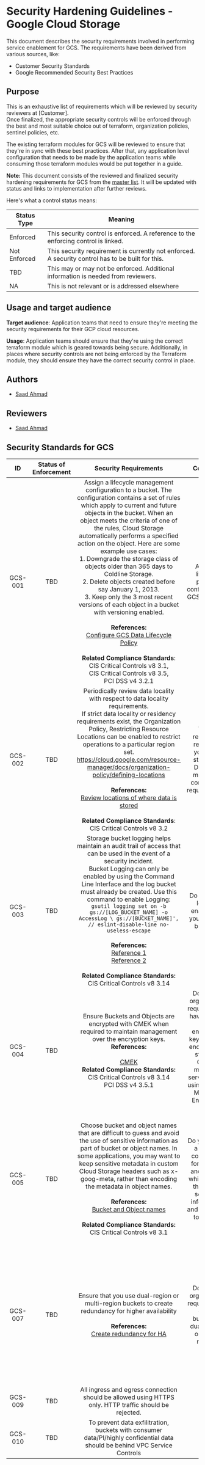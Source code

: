 # Security Hardening Guidelines - Google Cloud Storage

This document describes the security requirements involved in performing service enablement for GCS.
The requirements have been derived from various sources, like:
- Customer Security Standards 
- Google Recommended Security Best Practices 


## Purpose
This is an exhaustive list of requirements which will be reviewed by security reviewers at [Customer]. 
<br>Once finalized, the appropriate security controls will be enforced through the best and most suitable choice out of terraform, organization policies, sentinel policies, etc. 

The existing terraform modules for GCS will be reviewed to ensure that they're in sync with these best practices. 
After that, any application level configuration that needs to be made by the application teams while consuming those terraform modules would be put together in a guide.

**Note:** This document consists of the reviewed and finalized security hardening requirements for GCS from the [master list](https://docs.google.com/spreadsheets/d/1nGqVZ_JRQJvYALRrNKvt28KpC01CEn0vwA7gk0NM1Ww/edit#gid=1771890796). It will be updated with status and links to implementation after further reviews.

Here's what a control status means:

| Status Type  	| Meaning                                                                                           	|
|--------------	|---------------------------------------------------------------------------------------------------	|
| Enforced     	| This security control is enforced. A reference to the enforcing control is linked.                	|
| Not Enforced 	| This security requirement is currently not enforced. A security control has to be built for this. 	|
| TBD          	| This may or may not be enforced. Additional information is needed from reviewers.             	|
| NA          	| This is not relevant or is addressed elsewhere            	                                        |

## Usage and target audience

**Target audience**: Application teams that need to ensure they're meeting the security requirements for their GCP cloud resources.

**Usage**: Application teams should ensure that they're using the correct terraform module which is geared towards being secure. Additionally, in places where security controls are not being enforced by the Terraform module, they should ensure they have the correct security control in place. 


## Authors
- [Saad Ahmad](saadx@google.com)
  
## Reviewers

- [Saad Ahmad](saadx@google.com)
                                                                                                                                                           
## Security Standards for GCS
|    ID   	| Status of Enforcement 	|                                                                                                                                                                                                                                                                                                                                                                                                         Security Requirements                                                                                                                                                                                                                                                                                                                                                                                                         	|                                                                                  Condition                                                                                 	|                                                                                                                                                                                                Rationale                                                                                                                                                                                               	| Link to  Implementation 	|
|:-------:	|:---------------------:	|:-------------------------------------------------------------------------------------------------------------------------------------------------------------------------------------------------------------------------------------------------------------------------------------------------------------------------------------------------------------------------------------------------------------------------------------------------------------------------------------------------------------------------------------------------------------------------------------------------------------------------------------------------------------------------------------------------------------------------------------------------------------------------------------------------------------------------------------:	|:--------------------------------------------------------------------------------------------------------------------------------------------------------------------------:	|:------------------------------------------------------------------------------------------------------------------------------------------------------------------------------------------------------------------------------------------------------------------------------------------------------------------------------------------------------------------------------------------------------:	|:-----------------------:	|
| GCS-001 	|          TBD          	| Assign a lifecycle management configuration to a bucket. The configuration contains a set of rules which apply to current and future objects in the bucket. When an object meets the criteria of one of the rules, Cloud Storage automatically performs a specified action on the object. Here are some example use cases:  <br> 1. Downgrade the storage class of objects older than 365 days to Coldline Storage. <br> 2. Delete objects created before say January 1, 2013. <br> 3. Keep only the 3 most recent versions of each object in a bucket with versioning enabled. <br><br>**References:** <br>[Configure GCS Data Lifecycle Policy](https://cloud.google.com/storage/docs/lifecycle) <br><br>**Related Compliance Standards**: CIS Critical Controls v8 3.1,  <br> CIS Critical Controls v8 3.5,  <br> PCI DSS v4 3.2.1 	| Are data lifecycle policies configured for GCS buckets?                                                                                                                    	| Ensures that data older than necessary is no longer retained, reducing the opportunity for unintended data loss.  Ensure a Data Lifecycle Policy is configured for all Buckets.                                                                                                                                                                                                                        	|           TBD           	|
| GCS-002 	|          TBD          	| Periodically review data locality with respect to data locality requirements. <br> If strict data locality or residency requirements exist, the Organization Policy,  Restricting Resource Locations can be enabled to restrict operations to a particular region set.   https://cloud.google.com/resource-manager/docs/organization-policy/defining-locations <br><br>**References:** <br>[Review locations of where data is stored](https://cloud.google.com/storage/docs/locations) <br><br>**Related Compliance Standards**: <br>CIS Critical Controls v8 3.2                                                                                                                                                                                                                                                                     	| Which regions or regions is your data stored in?  Does this meet data compliance requirements?                                                                             	| Reviewing the location of where your data is stored in Google Cloud Storage helps to ensure compliance with regards to data residency.                                                                                                                                                                                                                                                                 	|           TBD           	|
| GCS-003 	|          TBD          	| Storage bucket logging helps maintain an audit trail of access  that can be used in the event of a security incident.<br>Bucket Logging can only be enabled by using the Command Line Interface and the log bucket must already be created.  Use this command to enable Logging:  `gsutil logging set on -b gs://[LOG_BUCKET_NAME] -o AccessLog \ gs://[BUCKET_NAME]', // eslint-disable-line no-useless-escape` <br><br>**References:** <br>[Reference 1](https://cloud.google.com/storage/docs/audit-logging) <br>[Reference 2](https://cloud.google.com/storage/docs/gsutil/commands/logging) <br><br>**Related Compliance Standards:** <br>CIS Critical Controls v8 3.14                                                                                                                                                          	| Do you have logging enabled for your storage buckets?                                                                                                                      	| Storage bucket logging helps maintain an audit trail of access that can be used in the event of a security incident.                                                                                                                                                                                                                                                                                   	|           TBD           	|
| GCS-004 	|          TBD          	| Ensure Buckets and Objects are encrypted with CMEK when required to maintain management over the encryption keys. <br>**References:**<br> <br>[CMEK](https://cloud.google.com/storage/docs/encryption/customer-managed-key) <br>**Related Compliance Standards:** <br>CIS Critical Controls v8 3.14 <br> PCI DSS v4 3.5.1                                                                                                                                                                                                                                                                                                                                                                                                                                                                                                             	| Does your organization require you to have control over encryption keys used to encrypt data stored in Google managed services? (ie. using Custom Managed Encryption Keys) 	| If your security requirements mandate the use of customer-managed encryption keys to encrypt data stored in Google Cloud,  use CMEK in place of Google default encryption.  Using a KMS key for Bucket Encryption ensures that the keys can be managed/audited/rotated by the customer                                                                                                                 	|           TBD           	|
| GCS-005 	|          TBD          	| Choose bucket and object names that are difficult to guess and avoid the use of sensitive information as part of bucket or object names.  In some applications, you may want to keep sensitive metadata in custom Cloud Storage headers such as x-goog-meta, rather than encoding the metadata in object names. <br><br>**References:** <br>[Bucket and Object names](https://cloud.google.com/storage/docs/buckets#naming) <br><br>**Related Compliance Standards:** <br>CIS Critical Controls v8 3.1                                                                                                                                                                                                                                                                                                                                	| Do you follow a naming convention for buckets and objects which avoids the use of sensitive information and is difficult to guess?                                         	| Cloud Storage requests refer to buckets and objects by their names.  As a result, even though ACLs will prevent unauthorized third parties from operating on buckets or objects, a third party can  attempt requests with bucket or object names and determine their existence by observing the error responses.  It can then be possible for information in bucket or object names to be leaked.      	|           TBD           	|
| GCS-007 	|          TBD          	| Ensure that you use dual-region or multi-region buckets to create redundancy for higher availability <br><br>**References:** <br>[Create redundancy for HA](https://cloud.google.com/architecture/framework/reliability/design-scale-high-availability)                                                                                                                                                                                                                                                                                                                                                                                                                                                                                                                                                                               	| Does your organization require you to create buckets in dual-region or multi-region?                                                                                       	| Systems with high reliability needs must have no single points of failure, and their resources must be replicated across multiple failure domains.  A failure domain is a pool of resources that can fail independently, such as a VM instance, zone, or region.  When you replicate across failure domains, you get a higher aggregate level of availability than individual instances could achieve. 	|           TBD           	|
| GCS-009 	|          TBD          	| All ingress and egress connection should be allowed using HTTPS only.  HTTP traffic should be rejected.                                                                                                                                                                                                                                                                                                                                                                                                                                                                                                                                                                                                                                                                                                                               	|                                                                                                                                                                            	|                                                                                                                                                                                                                                                                                                                                                                                                        	|           TBD           	|
| GCS-010 	|          TBD          	| To prevent data exfilitration, buckets with consumer data/PI/highly confidential data should be behind VPC Service Controls                                                                                                                                                                                                                                                                                                                                                                                                                                                                                                                                                                                                                                                                                                           	|                                                                                                                                                                            	|                                                                                                                                                                                                                                                                                                                                                                                                        	|           TBD           	|
